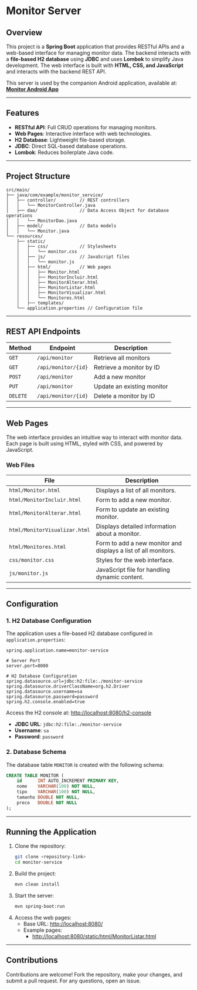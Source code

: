 # Monitor Server

## Overview

This project is a **Spring Boot** application that provides RESTful APIs and a web-based interface for managing monitor data. The backend interacts with a **file-based H2 database** using **JDBC** and uses **Lombok** to simplify Java development. The web interface is built with **HTML, CSS, and JavaScript** and interacts with the backend REST API.

This server is used by the companion Android application, available at: **[Monitor Android App](https://github.com/ViniciusCastellani/MonitorApp)**

---

## Features

- **RESTful API**: Full CRUD operations for managing monitors.
- **Web Pages**: Interactive interface with web technologies.
- **H2 Database**: Lightweight file-based storage.
- **JDBC**: Direct SQL-based database operations.
- **Lombok**: Reduces boilerplate Java code.

---

## Project Structure

```
src/main/
├── java/com/example/monitor_service/
│   ├── controller/         // REST controllers
│   │   └── MonitorController.java
│   ├── dao/                // Data Access Object for database operations
│   │   └── MonitorDao.java
│   ├── model/              // Data models
│   │   └── Monitor.java
└── resources/
    ├── static/
    │   ├── css/            // Stylesheets
    │   │   └── monitor.css
    │   ├── js/             // JavaScript files
    │   │   └── monitor.js
    │   ├── html/           // Web pages
    │   │   ├── Monitor.html
    │   │   ├── MonitorIncluir.html
    │   │   ├── MonitorAlterar.html
    │   │   ├── MonitorListar.html
    │   │   ├── MonitorVisualizar.html
    │   │   └── Monitores.html
    │   ├── templates/           
    └── application.properties // Configuration file
```

---

## REST API Endpoints

| Method   | Endpoint           | Description                   |
|----------|--------------------|-------------------------------|
| `GET`    | `/api/monitor`     | Retrieve all monitors         |
| `GET`    | `/api/monitor/{id}`| Retrieve a monitor by ID      |
| `POST`   | `/api/monitor`     | Add a new monitor             |
| `PUT`    | `/api/monitor`     | Update an existing monitor    |
| `DELETE` | `/api/monitor/{id}`| Delete a monitor by ID        |

---

## Web Pages

The web interface provides an intuitive way to interact with monitor data. Each page is built using HTML, styled with CSS, and powered by JavaScript.

### Web Files

| File                          | Description                                                       |
|-------------------------------|-------------------------------------------------------------------|
| `html/Monitor.html`           | Displays a list of all monitors.                                  |
| `html/MonitorIncluir.html`    | Form to add a new monitor.                                        |
| `html/MonitorAlterar.html`    | Form to update an existing monitor.                               |
| `html/MonitorVisualizar.html` | Displays detailed information about a monitor.                    |
| `html/Monitores.html`         | Form to add a new monitor and displays a list of all monitors.    |
| `css/monitor.css`             | Styles for the web interface.                                     |
| `js/monitor.js`               | JavaScript file for handling dynamic content.                     |

---

## Configuration

### 1. **H2 Database Configuration**
The application uses a file-based H2 database configured in `application.properties`:
```properties
spring.application.name=monitor-service

# Server Port
server.port=8080

# H2 Database Configuration
spring.datasource.url=jdbc:h2:file:./monitor-service
spring.datasource.driverClassName=org.h2.Driver
spring.datasource.username=sa
spring.datasource.password=password
spring.h2.console.enabled=true
```

Access the H2 console at: [http://localhost:8080/h2-console](http://localhost:8080/h2-console)  
- **JDBC URL**: `jdbc:h2:file:./monitor-service`
- **Username**: `sa`
- **Password**: `password`

### 2. **Database Schema**
The database table `MONITOR` is created with the following schema:
```sql
CREATE TABLE MONITOR (
    id      INT AUTO_INCREMENT PRIMARY KEY,
    nome    VARCHAR(100) NOT NULL,
    tipo    VARCHAR(100) NOT NULL,
    tamanho DOUBLE NOT NULL,
    preco   DOUBLE NOT NULL
);
```

---

## Running the Application

1. Clone the repository:
   ```bash
   git clone <repository-link>
   cd monitor-service
   ```
2. Build the project:
   ```bash
   mvn clean install
   ```
3. Start the server:
   ```bash
   mvn spring-boot:run
   ```
4. Access the web pages:
   - Base URL: [http://localhost:8080/](http://localhost:8080/)
   - Example pages:
     - [http://localhost:8080/static/html/MonitorListar.html](http://localhost:8080/static/html/MonitorListar.html)

---

## Contributions

Contributions are welcome! Fork the repository, make your changes, and submit a pull request. For any questions, open an issue.
